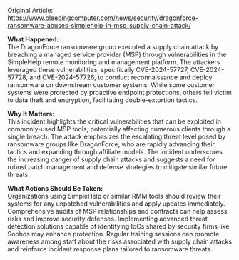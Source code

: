 Original Article: https://www.bleepingcomputer.com/news/security/dragonforce-ransomware-abuses-simplehelp-in-msp-supply-chain-attack/

**What Happened:**  
The DragonForce ransomware group executed a supply chain attack by breaching a managed service provider (MSP) through vulnerabilities in the SimpleHelp remote monitoring and management platform. The attackers leveraged these vulnerabilities, specifically CVE-2024-57727, CVE-2024-57728, and CVE-2024-57726, to conduct reconnaissance and deploy ransomware on downstream customer systems. While some customer systems were protected by proactive endpoint protections, others fell victim to data theft and encryption, facilitating double-extortion tactics.

**Why It Matters:**  
This incident highlights the critical vulnerabilities that can be exploited in commonly-used MSP tools, potentially affecting numerous clients through a single breach. The attack emphasizes the escalating threat level posed by ransomware groups like DragonForce, who are rapidly advancing their tactics and expanding through affiliate models. The incident underscores the increasing danger of supply chain attacks and suggests a need for robust patch management and defense strategies to mitigate similar future threats.

**What Actions Should Be Taken:**  
Organizations using SimpleHelp or similar RMM tools should review their systems for any unpatched vulnerabilities and apply updates immediately. Comprehensive audits of MSP relationships and contracts can help assess risks and improve security defenses. Implementing advanced threat detection solutions capable of identifying IoCs shared by security firms like Sophos may enhance protection. Regular training sessions can promote awareness among staff about the risks associated with supply chain attacks and reinforce incident response plans tailored to ransomware threats.